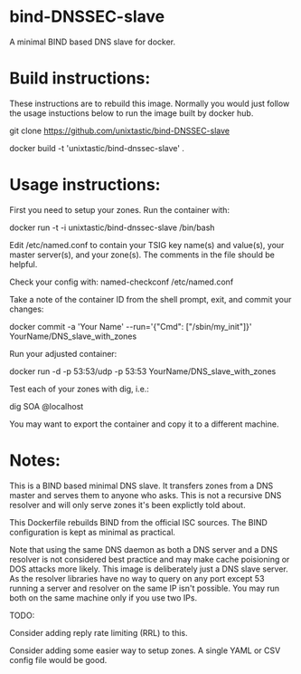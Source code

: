 bind-DNSSEC-slave
=================

A minimal BIND based DNS slave for docker.

Build instructions:
===================

These instructions are to rebuild this image. Normally you would just follow
the usage instuctions below to run the image built by docker hub.

git clone https://github.com/unixtastic/bind-DNSSEC-slave

docker build -t 'unixtastic/bind-dnssec-slave' .

Usage instructions:
===================

First you need to setup your zones. Run the container with:

docker run -t -i unixtastic/bind-dnssec-slave /bin/bash

Edit /etc/named.conf to contain your TSIG key name(s) and value(s), your master server(s), and your zone(s).
The comments in the file should be helpful.

Check your config with: named-checkconf /etc/named.conf

Take a note of the container ID from the shell prompt, exit, and 
commit your changes:

docker commit -a 'Your Name' --run='{"Cmd": ["/sbin/my_init"]}' <container ID> YourName/DNS_slave_with_zones

Run your adjusted container:

docker run -d -p 53:53/udp -p 53:53 YourName/DNS_slave_with_zones

Test each of your zones with dig, i.e.:

dig <your FQDN> SOA @localhost


You may want to export the container and copy it to a different machine.


Notes:
======

This is a BIND based minimal DNS slave. It transfers zones from a DNS master and
serves them to anyone who asks. This is not a recursive DNS resolver and will only
serve zones it's been explictly told about.

This Dockerfile rebuilds BIND from the official ISC sources. The BIND
configuration is kept as minimal as practical.

Note that using the same DNS daemon as both a DNS server and a DNS resolver is not
considered best practice and may make cache poisioning or DOS attacks more likely.
This image is deliberately just a DNS slave server. As the resolver libraries have
no way to query on any port except 53 running a server and resolver on the
same IP isn't possible. You may run both on the same machine only if you use two
IPs.

TODO:

Consider adding reply rate limiting (RRL) to this.

Consider adding some easier way to setup zones. A single YAML or CSV config file would be good.

